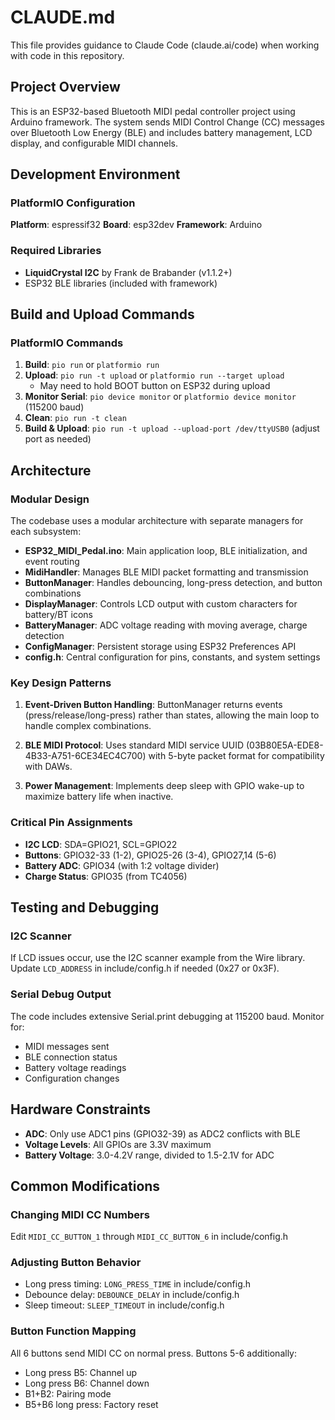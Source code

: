 # CLAUDE.md

This file provides guidance to Claude Code (claude.ai/code) when working with code in this repository.

## Project Overview

This is an ESP32-based Bluetooth MIDI pedal controller project using Arduino framework. The system sends MIDI Control Change (CC) messages over Bluetooth Low Energy (BLE) and includes battery management, LCD display, and configurable MIDI channels.

## Development Environment

### PlatformIO Configuration
**Platform**: espressif32
**Board**: esp32dev
**Framework**: Arduino

### Required Libraries
- **LiquidCrystal I2C** by Frank de Brabander (v1.1.2+)
- ESP32 BLE libraries (included with framework)

## Build and Upload Commands

### PlatformIO Commands
1. **Build**: `pio run` or `platformio run`
2. **Upload**: `pio run -t upload` or `platformio run --target upload`
   - May need to hold BOOT button on ESP32 during upload
3. **Monitor Serial**: `pio device monitor` or `platformio device monitor` (115200 baud)
4. **Clean**: `pio run -t clean`
5. **Build & Upload**: `pio run -t upload --upload-port /dev/ttyUSB0` (adjust port as needed)

## Architecture

### Modular Design
The codebase uses a modular architecture with separate managers for each subsystem:

- **ESP32_MIDI_Pedal.ino**: Main application loop, BLE initialization, and event routing
- **MidiHandler**: Manages BLE MIDI packet formatting and transmission
- **ButtonManager**: Handles debouncing, long-press detection, and button combinations
- **DisplayManager**: Controls LCD output with custom characters for battery/BT icons
- **BatteryManager**: ADC voltage reading with moving average, charge detection
- **ConfigManager**: Persistent storage using ESP32 Preferences API
- **config.h**: Central configuration for pins, constants, and system settings

### Key Design Patterns

1. **Event-Driven Button Handling**: ButtonManager returns events (press/release/long-press) rather than states, allowing the main loop to handle complex combinations.

2. **BLE MIDI Protocol**: Uses standard MIDI service UUID (03B80E5A-EDE8-4B33-A751-6CE34EC4C700) with 5-byte packet format for compatibility with DAWs.

3. **Power Management**: Implements deep sleep with GPIO wake-up to maximize battery life when inactive.

### Critical Pin Assignments
- **I2C LCD**: SDA=GPIO21, SCL=GPIO22
- **Buttons**: GPIO32-33 (1-2), GPIO25-26 (3-4), GPIO27,14 (5-6)
- **Battery ADC**: GPIO34 (with 1:2 voltage divider)
- **Charge Status**: GPIO35 (from TC4056)

## Testing and Debugging

### I2C Scanner
If LCD issues occur, use the I2C scanner example from the Wire library.
Update `LCD_ADDRESS` in include/config.h if needed (0x27 or 0x3F).

### Serial Debug Output
The code includes extensive Serial.print debugging at 115200 baud. Monitor for:
- MIDI messages sent
- BLE connection status
- Battery voltage readings
- Configuration changes

## Hardware Constraints

- **ADC**: Only use ADC1 pins (GPIO32-39) as ADC2 conflicts with BLE
- **Voltage Levels**: All GPIOs are 3.3V maximum
- **Battery Voltage**: 3.0-4.2V range, divided to 1.5-2.1V for ADC

## Common Modifications

### Changing MIDI CC Numbers
Edit `MIDI_CC_BUTTON_1` through `MIDI_CC_BUTTON_6` in include/config.h

### Adjusting Button Behavior
- Long press timing: `LONG_PRESS_TIME` in include/config.h
- Debounce delay: `DEBOUNCE_DELAY` in include/config.h
- Sleep timeout: `SLEEP_TIMEOUT` in include/config.h

### Button Function Mapping
All 6 buttons send MIDI CC on normal press. Buttons 5-6 additionally:
- Long press B5: Channel up
- Long press B6: Channel down
- B1+B2: Pairing mode
- B5+B6 long press: Factory reset